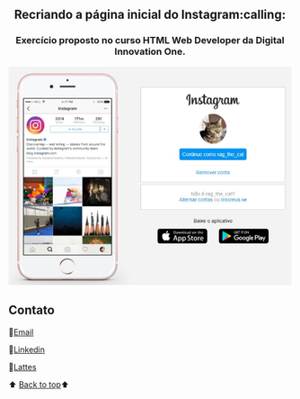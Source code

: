 <h2 align="center">​Recriando a página inicial do Instagram:calling:<a name="back-to-top"></a></h2>

<h3 align="center">Exercício proposto no curso HTML Web Developer da Digital Innovation One.</h3>

<p align="center">
    <a href="">
        <img src="img/rag_the_cat-instag.jpg" alt="imagem exercicio">
    </a>
    </p>



## Contato

:e-mail:[Email](mailto:pgomes@faeterj-petropolis.edu.br)

:link:[Linkedin](http://lattes.cnpq.br/9921689263681163)

:link:[Lattes](https://wwws.cnpq.br/cvlattesweb/PKG_MENU.menu?f_cod=A4769AB5DE3FCB49D83423E88118FAB5#)



⬆️ [Back to top](#back-to-top)⬆️ 

 
